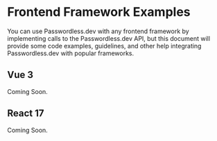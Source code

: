 # Frontend Framework Examples

You can use Passwordless.dev with any frontend framework by implementing calls to the Passwordless.dev API, but this document will provide some code examples, guidelines, and other help integrating Passwordless.dev with popular frameworks.

## Vue 3 <Badge text="example" type="warning"/>

Coming Soon.

## React 17 <Badge text="example" type="warning"/> <Badge text="demo" type="tip"/>

Coming Soon.
